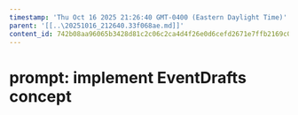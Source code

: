 ```yaml
---
timestamp: 'Thu Oct 16 2025 21:26:40 GMT-0400 (Eastern Daylight Time)'
parent: '[[..\20251016_212640.33f068ae.md]]'
content_id: 742b08aa96065b3428d81c2c06c2ca4d4f26e0d6cefd2671e7ffb2169c07a5a0
---
```


# prompt: implement EventDrafts concept

